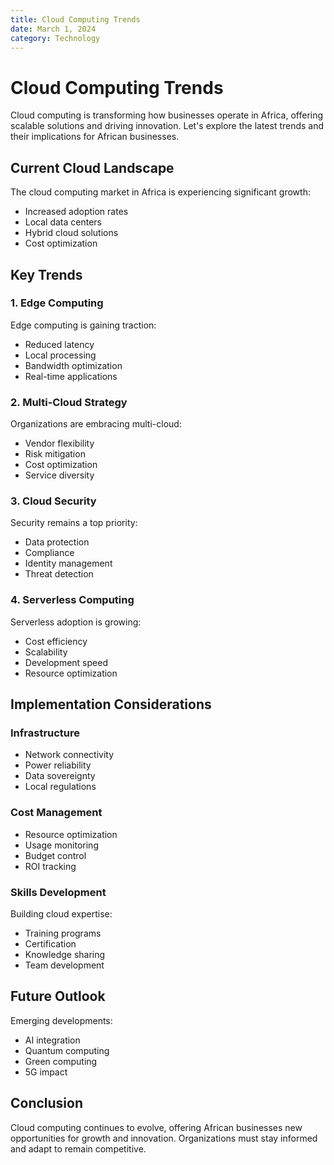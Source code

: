 ```yaml
---
title: Cloud Computing Trends
date: March 1, 2024
category: Technology
---
```


# Cloud Computing Trends

Cloud computing is transforming how businesses operate in Africa, offering scalable solutions and driving innovation. Let's explore the latest trends and their implications for African businesses.

## Current Cloud Landscape

The cloud computing market in Africa is experiencing significant growth:

- Increased adoption rates
- Local data centers
- Hybrid cloud solutions
- Cost optimization

## Key Trends

### 1. Edge Computing

Edge computing is gaining traction:

- Reduced latency
- Local processing
- Bandwidth optimization
- Real-time applications

### 2. Multi-Cloud Strategy

Organizations are embracing multi-cloud:

- Vendor flexibility
- Risk mitigation
- Cost optimization
- Service diversity

### 3. Cloud Security

Security remains a top priority:

- Data protection
- Compliance
- Identity management
- Threat detection

### 4. Serverless Computing

Serverless adoption is growing:

- Cost efficiency
- Scalability
- Development speed
- Resource optimization

## Implementation Considerations

### Infrastructure

- Network connectivity
- Power reliability
- Data sovereignty
- Local regulations

### Cost Management

- Resource optimization
- Usage monitoring
- Budget control
- ROI tracking

### Skills Development

Building cloud expertise:

- Training programs
- Certification
- Knowledge sharing
- Team development

## Future Outlook

Emerging developments:

- AI integration
- Quantum computing
- Green computing
- 5G impact

## Conclusion

Cloud computing continues to evolve, offering African businesses new opportunities for growth and innovation. Organizations must stay informed and adapt to remain competitive. 